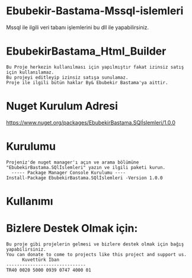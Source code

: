 # Ebubekir-Bastama-Mssql-islemleri
Mssql ile ilgili veri tabanı işlemlerini bu dll ile yapabilirsiniz.

# EbubekirBastama_Html_Builder
  
    Bu Proje herkezin kullanılması için yapılmıştır fakat izinsiz satış için kullanılamaz.
    Bu projeyi editleyip izinsiz satışa sunulamaz.
    Proje ile ilgili bütün haklar By& Ebubekir Bastama'ya aittir. 
# Nuget Kurulum Adresi
   https://www.nuget.org/packages/EbubekirBastama.SQlİslemleri/1.0.0
# Kurulumu
    Projeniz'de nuget manager'ı açın ve arama bölümüne "EbubekirBastama.SQlİslemleri" yazın ve ilgili paketi kurun.
      ----- Package Manager Console Kurulumu ----
    Install-Package EbubekirBastama.SQlİslemleri -Version 1.0.0
# Kullanımı
 
    
# Bizlere Destek Olmak için:
    Bu proje gibi projelerin gelmesi ve bizlere destek olmak için bağış yapabilirsiniz.
    You can donate to come to projects like this project and support us.
          Kuvettürk İban
    ------------------------------
    TR40 0020 5000 0939 0747 4000 01
